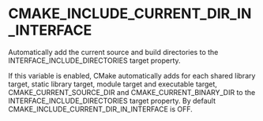   

# CMAKE_INCLUDE_CURRENT_DIR_IN_INTERFACE  
Automatically add the current source and build directories to the
INTERFACE_INCLUDE_DIRECTORIES target property.  

If this variable is enabled, CMake automatically adds for each shared
library target, static library target, module target and executable
target, CMAKE_CURRENT_SOURCE_DIR and
CMAKE_CURRENT_BINARY_DIR to
the INTERFACE_INCLUDE_DIRECTORIES target property.  By default
CMAKE_INCLUDE_CURRENT_DIR_IN_INTERFACE is OFF.  

